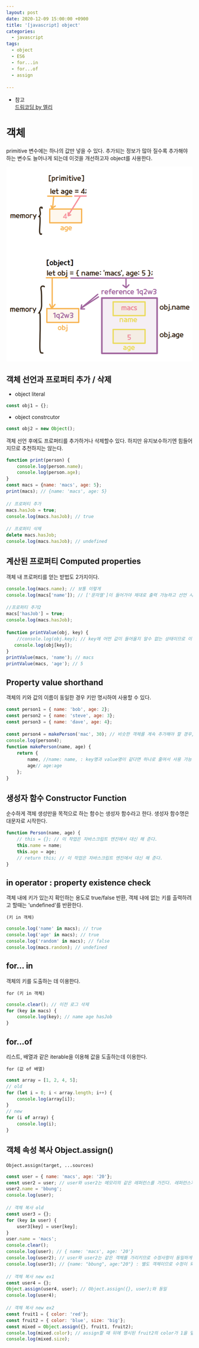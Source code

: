 ```yaml
---
layout: post
date: 2020-12-09 15:00:00 +0900
title: '[javascript] object'
categories:
  - javascript
tags:
  - object
  - ES6
  - for...in
  - for...of
  - assign

---
```


- 참고  
[드림코딩 by 엘리](https://www.youtube.com/watch?v=1Lbr29tzAA8)

# 객체

primitive 변수에는 하나의 값만 넣을 수 있다. 추가되는 정보가 많아 질수록 추가해야 하는 변수도 늘어나게 되는데 이것을 개선하고자 object를 사용한다.  

![variable-object](/images/variable-object.jpg)

## 객체 선언과 프로퍼티 추가 / 삭제

- object literal

```js
const obj1 = {};
```

- object constrcutor

```js
const obj2 = new Object();
```

객체 선언 후에도 프로퍼티를 추가하거나 삭제할수 있다. 하지만 유지보수하기엔 힘들어지므로 추천하지는 않는다.  

```js
function print(person) {
    console.log(person.name);
    console.log(person.age);
}
const macs = {name: 'macs', age: 5};
print(macs); // {name: 'macs', age: 5}

// 프로퍼티 추가
macs.hasJob = true;
console.log(macs.hasJob); // true

// 프로퍼티 삭제
delete macs.hasJob;
console.log(macs.hasJob); // undefined
```

## 계산된 프로퍼티 Computed properties

객체 내 프로퍼티를 얻는 받법도 2가지이다.  

```js
console.log(macs.name); // 보통 이렇게
console.log(macs['name']); // ['문자열']이 들어가야 제대로 출력 가능하고 선언 시, 어떤 값을 출력해야 할지 모를때 사용한다.

//프로퍼티 추가2
macs['hasJob'] = true;
console.log(macs.hasJob);

function printValue(obj, key) {
    //console.log(obj.key); // key에 어떤 값이 들어올지 알수 없는 상태이므로 이 방법은 사용할 수 없다.
   console.log(obj[key]);
}
printValue(macs, 'name'); // macs
printValue(macs, 'age'); // 5
```

## Property value shorthand

객체의 키와 값의 이름이 동일한 경우 키만 명시하여 사용할 수 있다.  

```js
const person1 = { name: 'bob', age: 2};
const person2 = { name: 'steve', age: 3};
const person3 = { name: 'dave', age: 4};

const person4 = makePerson('mac', 30); // 비슷한 객체를 계속 추가해야 할 경우, 함수를 만들어 해결하면 더 유용
console.log(person4);
function makePerson(name, age) {
    return {
        name, //name: name, : key명과 value명이 같다면 하나로 줄여서 사용 가능
        age// age:age
    };
}
```

## 생성자 함수 Constructor Function
순수하게 객체 생성만을 목적으로 하는 함수는 생성자 함수라고 한다. 생성자 함수명은 대문자로 시작한다.  

```js
function Person(name, age) {
    // this = {}; // 이 작업은 자바스크립트 엔진에서 대신 해 준다.
    this.name = name;
    this.age = age;
    // return this; // 이 작업은 자바스크립트 엔진에서 대신 해 준다.
}
```

## in operator : property existence check

객체 내에 키가 있는지 확인하는 용도로 true/false 반환, 객체 내에 없는 키를 출력하려고 할때는 'undefined'를 반환한다.  

`(키 in 객체)`

```js
console.log('name' in macs); // true
console.log('age' in macs); // true
console.log('random' in macs); // false
console.log(macs.random); // undefined
```

## for... in

객체의 키를 도출하는 데 이용한다.  

`for (키 in 객체)`

```js
console.clear(); // 이전 로그 삭제
for (key in macs) {
    console.log(key); // name age hasJob
}
```

## for...of

리스트, 배열과 같은 iterable을 이용해 값을 도출하는데 이용한다.  

`for (값 of 배열)`

```js
const array = [1, 2, 4, 5];
// old
for (let i = 0; i < array.length; i++) {
    console.log(array[i]);
}
// new
for (i of array) {
    console.log(i);
}
```


## 객체 속성 복사 Object.assign()

`Object.assign(target, ...sources)`

```js
const user = { name: 'macs', age: '20'};
const user2 = user; // user와 user2는 메모리의 같은 레퍼런스를 가진다. 레퍼런스가 실제 macs, 20이 들어 있는 객체를 가리킨다.
user2.name = 'bbung';
console.log(user);

// 객체 복사 old
const user3 = {};
for (key in user) {
    user3[key] = user[key];
}
user.name = 'macs';
console.clear();
console.log(user); // { name: 'macs', age: '20'}
console.log(user2); // user와 user2는 같은 객체를 가리키므로 수정사항이 동일하게 반영
console.log(user3); // {name: "bbung", age:"20"} : 별도 객체이므로 수정이 되어도 다른 객체에 영향을 미치지 않는다.  

// 객체 복사 new ex1
const user4 = {};
Object.assign(user4, user); // Object.assign({}, user);와 동일
console.log(user4);

// 객체 복사 new ex2
const fruit1 = { color: 'red'};
const fruit2 = { color: 'blue', size: 'big'};
const mixed = Object.assign({}, fruit1, fruit2);
console.log(mixed.color); // assign할 때 뒤에 명시된 fruit2의 color가 1을 덮어쓰게 된다.
console.log(mixed.size);
```
